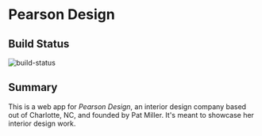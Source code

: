 # Pearson Design

## Build Status

![build-status](https://circleci.com/gh/irmiller22/ppm.svg?style=shield&circle-token=69531843f90663e058d1f3d89db056aecfe84023)

## Summary

This is a web app for *Pearson Design*, an interior design company based
out of Charlotte, NC, and founded by Pat Miller. It's meant to showcase
her interior design work.

